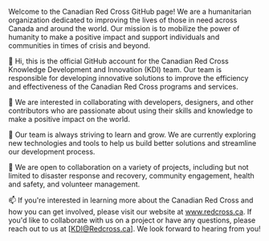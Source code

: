 
Welcome to the Canadian Red Cross GitHub page! 
We are a humanitarian organization dedicated to improving the lives of those in need across Canada and around the world. 
Our mission is to mobilize the power of humanity to make a positive impact and support individuals and communities in times of crisis and beyond.

👋 Hi, this is the official GitHub account for the Canadian Red Cross Knowledge Development and Innovation (KDI) team. 
Our team is responsible for developing innovative solutions to improve the efficiency and effectiveness of the Canadian Red Cross programs and services.

👀 We are interested in collaborating with developers, designers, and other contributors who are passionate about using their skills and knowledge to make a positive impact on the world.

🌱 Our team is always striving to learn and grow. 
We are currently exploring new technologies and tools to help us build better solutions and streamline our development process.

💞️ We are open to collaboration on a variety of projects, including but not limited to disaster response and recovery, community engagement, health and safety, and volunteer management.

📫 If you're interested in learning more about the Canadian Red Cross and how you can get involved, please visit our website at www.redcross.ca. 
If you'd like to collaborate with us on a project or have any questions, please reach out to us at [KDI@Redcross.ca]. We look forward to hearing from you!

<!---
CanadianRedCrossKDI/CanadianRedCrossKDI is a ✨ special ✨ repository because its `README.md` (this file) appears on your GitHub profile.
You can click the Preview link to take a look at your changes.
--->

